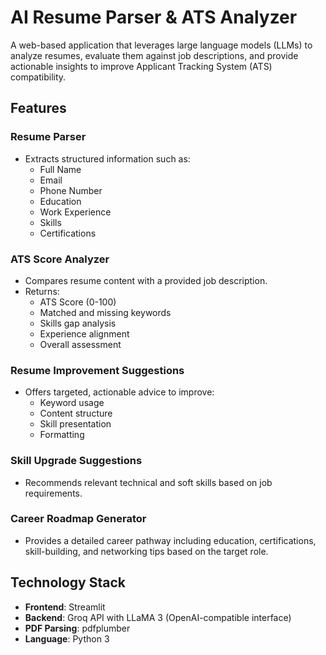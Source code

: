 # AI Resume Parser & ATS Analyzer

A web-based application that leverages large language models (LLMs) to analyze resumes, evaluate them against job descriptions, and provide actionable insights to improve Applicant Tracking System (ATS) compatibility.

## Features

### Resume Parser
- Extracts structured information such as:
  - Full Name
  - Email
  - Phone Number
  - Education
  - Work Experience
  - Skills
  - Certifications

### ATS Score Analyzer
- Compares resume content with a provided job description.
- Returns:
  - ATS Score (0-100)
  - Matched and missing keywords
  - Skills gap analysis
  - Experience alignment
  - Overall assessment

### Resume Improvement Suggestions
- Offers targeted, actionable advice to improve:
  - Keyword usage
  - Content structure
  - Skill presentation
  - Formatting

### Skill Upgrade Suggestions
- Recommends relevant technical and soft skills based on job requirements.

### Career Roadmap Generator
- Provides a detailed career pathway including education, certifications, skill-building, and networking tips based on the target role.

## Technology Stack

- **Frontend**: Streamlit
- **Backend**: Groq API with LLaMA 3 (OpenAI-compatible interface)
- **PDF Parsing**: pdfplumber
- **Language**: Python 3